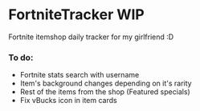 # FortniteTracker WIP
Fortnite itemshop daily tracker for my girlfriend :D

### To do:
- Fortnite stats search with username
- Item's background changes depending on it's rarity
- Rest of the items from the shop (Featured specials)
- Fix vBucks icon in item cards
